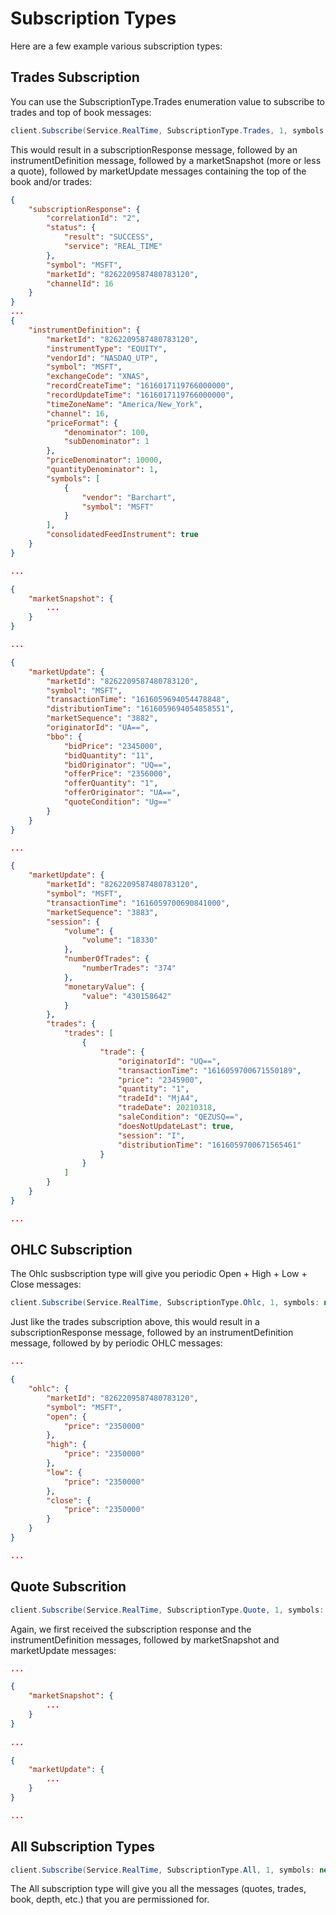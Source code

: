 # Subscription Types

Here are a few example various subscription types:

## Trades Subscription

You can use the SubscriptionType.Trades enumeration value to subscribe to trades and top of book messages:

```C#
client.Subscribe(Service.RealTime, SubscriptionType.Trades, 1, symbols: new[] { "MSFT" });
```

This would result in a subscriptionResponse message, followed by an instrumentDefinition message, followed by a marketSnapshot (more or less a quote), followed by marketUpdate messages containing the top of the book and/or trades:

```json
{
    "subscriptionResponse": {
        "correlationId": "2",
        "status": {
            "result": "SUCCESS",
            "service": "REAL_TIME"
        },
        "symbol": "MSFT",
        "marketId": "8262209587480783120",
        "channelId": 16
    }
}
...
{
    "instrumentDefinition": {
        "marketId": "8262209587480783120",
        "instrumentType": "EQUITY",
        "vendorId": "NASDAQ_UTP",
        "symbol": "MSFT",
        "exchangeCode": "XNAS",
        "recordCreateTime": "1616017119766000000",
        "recordUpdateTime": "1616017119766000000",
        "timeZoneName": "America/New_York",
        "channel": 16,
        "priceFormat": {
            "denominator": 100,
            "subDenominator": 1
        },
        "priceDenominator": 10000,
        "quantityDenominator": 1,
        "symbols": [
            {
                "vendor": "Barchart",
                "symbol": "MSFT"
            }
        ],
        "consolidatedFeedInstrument": true
    }
}

...

{
    "marketSnapshot": {
        ...
    }
}

...

{
	"marketUpdate": {
		"marketId": "8262209587480783120",
		"symbol": "MSFT",
		"transactionTime": "1616059694054478848",
		"distributionTime": "1616059694054858551",
		"marketSequence": "3882",
		"originatorId": "UA==",
		"bbo": {
			"bidPrice": "2345000",
			"bidQuantity": "11",
			"bidOriginator": "UQ==",
			"offerPrice": "2356000",
			"offerQuantity": "1",
			"offerOriginator": "UA==",
			"quoteCondition": "Ug=="
		}
	}
}

...

{
	"marketUpdate": {
		"marketId": "8262209587480783120",
		"symbol": "MSFT",
		"transactionTime": "1616059700690841000",
		"marketSequence": "3883",
		"session": {
			"volume": {
				"volume": "18330"
			},
			"numberOfTrades": {
				"numberTrades": "374"
			},
			"monetaryValue": {
				"value": "430158642"
			}
		},
		"trades": {
			"trades": [
				{
					"trade": {
						"originatorId": "UQ==",
						"transactionTime": "1616059700671550189",
						"price": "2345900",
						"quantity": "1",
						"tradeId": "MjA4",
						"tradeDate": 20210318,
						"saleCondition": "QEZUSQ==",
						"doesNotUpdateLast": true,
						"session": "I",
						"distributionTime": "1616059700671565461"
					}
				}
			]
		}
	}
}

...
```

## OHLC Subscription

The Ohlc susbscription type will give you periodic Open + High + Low + Close messages:

```C#
client.Subscribe(Service.RealTime, SubscriptionType.Ohlc, 1, symbols: new[] { "MSFT" });
```

Just like the trades subscription above, this would result in a subscriptionResponse message, followed by an instrumentDefinition message, followed by by periodic OHLC messages:

```json
...

{
	"ohlc": {
		"marketId": "8262209587480783120",
		"symbol": "MSFT",
		"open": {
			"price": "2350000"
		},
		"high": {
			"price": "2350000"
		},
		"low": {
			"price": "2350000"
		},
		"close": {
			"price": "2350000"
		}
	}
}

...
```

## Quote Subscrition

```C#
client.Subscribe(Service.RealTime, SubscriptionType.Quote, 1, symbols: new[] { "MSFT" });
```

Again, we first received the subscription response and the instrumentDefinition messages, followed by marketSnapshot and marketUpdate messages:

```json
...

{
    "marketSnapshot": {
        ...
    }
}
    
...

{ 
    "marketUpdate": {
        ...
    }
}

...
```

## All Subscription Types

```C#
client.Subscribe(Service.RealTime, SubscriptionType.All, 1, symbols: new[] { "MSFT" });
```

The All subscription type will give you all the messages (quotes, trades, book, depth, etc.) that you are permissioned for.